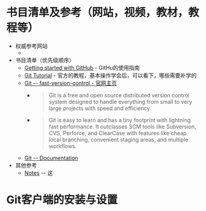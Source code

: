 # 书目清单及参考（网站，视频，教材，教程等）
   * 权威参考网站
      + []()<br>
   * 书目清单（优先级顺序）
      + [Getting started with GitHub](https://help.github.com/en/github/getting-started-with-github) - GitHu的使用指南<br>
      + [Git Tutorial](https://git-scm.com/docs/gittutorial) - 官方的教程，基本操作学会后，可以看下，哪些需要补学的<br>
      + [Git -- fast-version-control - 官网主页](https://git-scm.com/)<br>
         - >Git is a free and open source distributed version control system designed to handle everything from small to very large projects with speed and efficiency.

         - >Git is easy to learn and has a tiny footprint with lightning fast performance. It outclasses SCM tools like Subversion, CVS, Perforce, and ClearCase with features like cheap local branching, convenient staging areas, and multiple workflows.
      + [Git -- Documentation](https://git-scm.com/doc/)<br>
   * 其他参考
      - [Notes]() -- 这<br>

# Git客户端的安装与设置
